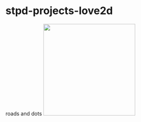 # stpd-projects-love2d

roads and dots 
<img src="[/images/output/video1.gif](https://github.com/egorchernykh/stpd-projects-love2d/blob/main/gifs/roads-dots.gif)" width="250" height="250"/>
